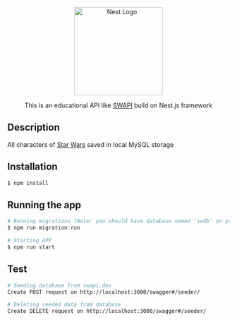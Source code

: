 <p align="center">
  <a href="http://nestjs.com/" target="blank"><img src="https://nestjs.com/img/logo-small.svg" width="200" alt="Nest Logo" /></a>
</p>

  <p align="center">This is an educational API like <a href="https://swapi.dev/" target="_blank">SWAPI</a> build on Nest.js framework</p>
   
## Description

All characters of [Star Wars](https://en.wikipedia.org/wiki/Star_Wars) saved in local MySQL storage

## Installation

```bash
$ npm install
```

## Running the app

```bash
# Running migrations (Note: you should have database named 'swdb' on your local MySQL server)
$ npm run migration:run

# Starting APP
$ npm run start
```

## Test

```bash
# Seeding database from swapi.dev
Create POST request on http://localhost:3000/swagger#/seeder/

# Deleting seeded data from database
Create DELETE request on http://localhost:3000/swagger#/seeder/
```